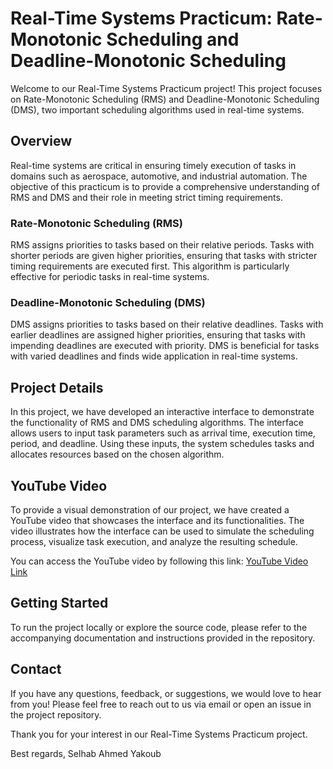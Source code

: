 <h1>Real-Time Systems Practicum: Rate-Monotonic Scheduling and Deadline-Monotonic Scheduling</h1>
Welcome to our Real-Time Systems Practicum project! This project focuses on Rate-Monotonic Scheduling (RMS) and Deadline-Monotonic Scheduling (DMS), two important scheduling algorithms used in real-time systems.

<h2>Overview</h2>
Real-time systems are critical in ensuring timely execution of tasks in domains such as aerospace, automotive, and industrial automation. The objective of this practicum is to provide a comprehensive understanding of RMS and DMS and their role in meeting strict timing requirements.

<h3>Rate-Monotonic Scheduling (RMS)</h3>
RMS assigns priorities to tasks based on their relative periods. Tasks with shorter periods are given higher priorities, ensuring that tasks with stricter timing requirements are executed first. This algorithm is particularly effective for periodic tasks in real-time systems.

<h3>Deadline-Monotonic Scheduling (DMS)</h3>
DMS assigns priorities to tasks based on their relative deadlines. Tasks with earlier deadlines are assigned higher priorities, ensuring that tasks with impending deadlines are executed with priority. DMS is beneficial for tasks with varied deadlines and finds wide application in real-time systems.

<h2>Project Details</h2>
In this project, we have developed an interactive interface to demonstrate the functionality of RMS and DMS scheduling algorithms. The interface allows users to input task parameters such as arrival time, execution time, period, and deadline. Using these inputs, the system schedules tasks and allocates resources based on the chosen algorithm.

<h2>YouTube Video</h2>
To provide a visual demonstration of our project, we have created a YouTube video that showcases the interface and its functionalities. The video illustrates how the interface can be used to simulate the scheduling process, visualize task execution, and analyze the resulting schedule.

You can access the YouTube video by following this link: [YouTube Video Link](https://youtu.be/SGITcHu6Zqw)

<h2>Getting Started</h2>
To run the project locally or explore the source code, please refer to the accompanying documentation and instructions provided in the repository.

<h2>Contact</h2>
If you have any questions, feedback, or suggestions, we would love to hear from you! Please feel free to reach out to us via email or open an issue in the project repository.

Thank you for your interest in our Real-Time Systems Practicum project.

Best regards,
Selhab Ahmed Yakoub
